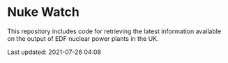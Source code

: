 # Nuke Watch

This repository includes code for retrieving the latest information available on the output of EDF nuclear power plants in the UK.

Last updated: 2021-07-26 04:08